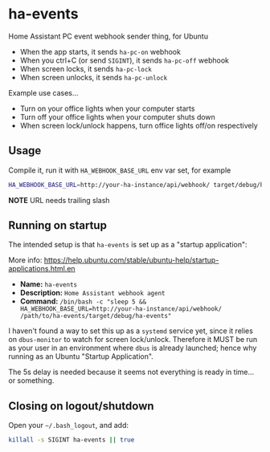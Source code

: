 # ha-events

Home Assistant PC event webhook sender thing, for Ubuntu

 - When the app starts, it sends `ha-pc-on` webhook
 - When you ctrl+C (or send `SIGINT`), it sends `ha-pc-off` webhook
 - When screen locks, it sends `ha-pc-lock`
 - When screen unlocks, it sends `ha-pc-unlock`

Example use cases...

 - Turn on your office lights when your computer starts
 - Turn off your office lights when your computer shuts down
 - When screen lock/unlock happens, turn office lights off/on respectively

## Usage

Compile it, run it with `HA_WEBHOOK_BASE_URL` env var set, for example

```bash
HA_WEBHOOK_BASE_URL=http://your-ha-instance/api/webhook/ target/debug/ha-events
```

**NOTE** URL needs trailing slash

## Running on startup

The intended setup is that `ha-events` is set up as a "startup application":

More info: https://help.ubuntu.com/stable/ubuntu-help/startup-applications.html.en

 - **Name:** `ha-events`
 - **Description:** `Home Assistant webhook agent`
 - **Command:** `/bin/bash -c "sleep 5 && HA_WEBHOOK_BASE_URL=http://your-ha-instance/api/webhook/ /path/to/ha-events/target/debug/ha-events"`

I haven't found a way to set this up as a `systemd` service yet, since it
relies on `dbus-monitor` to watch for screen lock/unlock. Therefore it MUST be
run as your user in an environment where `dbus` is already launched; hence why
running as an Ubuntu "Startup Application".

The 5s delay is needed because it seems not everything is ready in time...
or something.

## Closing on logout/shutdown

Open your `~/.bash_logout`, and add:

```bash
killall -s SIGINT ha-events || true
```
